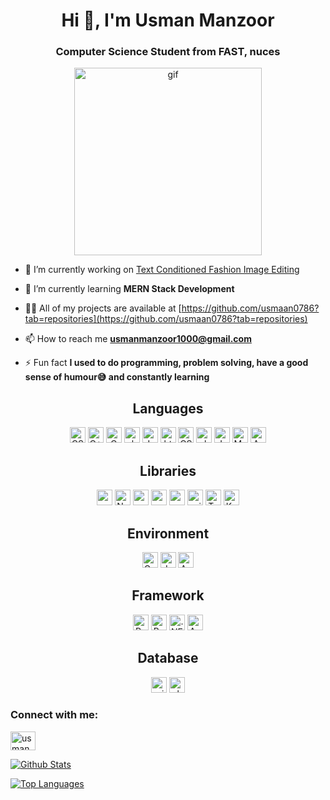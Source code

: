 <div align="center">  
<img src="https://komarev.com/ghpvc/?username=usmaan0786&style=flat-square&color=blue" alt=""/>
</div>

<h1 align="center">Hi 👋, I'm Usman Manzoor</h1>
<h3 align="center">Computer Science Student from FAST, nuces</h3>

<p align = "center"> <img src = "https://camo.githubusercontent.com/cae12fddd9d6982901d82580bdf321d81fb299141098ca1c2d4891870827bf17/68747470733a2f2f6d69726f2e6d656469756d2e636f6d2f6d61782f313336302f302a37513379765349765f7430696f4a2d5a2e676966" alt = "gif" width = "300px"></p>

- 🔭 I’m currently working on [Text Conditioned Fashion Image Editing](https://github.com/usmaan0786/Text-Conditioned-Fashion-Image-Editing)

- 🌱 I’m currently learning **MERN Stack Development**

- 👨‍💻 All of my projects are available at [https://github.com/usmaan0786?tab=repositories](https://github.com/usmaan0786?tab=repositories)

- 📫 How to reach me **usmanmanzoor1000@gmail.com**

- ⚡ Fun fact **I used to do programming, problem solving, have a good sense of humour😅 and constantly learning**

<!-- https://simpleicons.org/?q=Assemb -->

<h2 align = "center">Languages</h2>
<p align = "center"> 
  <img src="https://img.shields.io/badge/-Python-3776AB?logo=Python&logoColor=fff" alt="CSS"width="fixed-content"height="25">
  <img src="https://img.shields.io/badge/-C++-00599C?logo=C++&logoColor=fff" alt="C++" width="fixed-content"height="25">
  <img src="https://img.shields.io/badge/-C-A8B9CC?logo=C&logoColor=fff" alt="C" width="fixed-content"height="25">
  <img src="https://img.shields.io/badge/-sharp-99CC00?logo=sharp&logoColor=fff" alt="sharp" width="fixed-content"height="25">
  <img src="https://img.shields.io/badge/-JavaScript-F7DF1E?logo=JavaScript&logoColor=fff" alt="JavaScript"width="fixed-content"height="25">
  <img src="https://img.shields.io/badge/-HTML-E34F26?logo=html5&logoColor=fff" alt="html"width="fixed-content"height="25">
  <img src="https://img.shields.io/badge/-CSS-1572B6?logo=css3&logoColor=fff" alt="CSS" width="fixed-content"height="25">
  <img src="https://img.shields.io/badge/-PHP-777BB4?logo=php&logoColor=fff" alt="php" width="fixed-content"height="25">
  <img src="https://img.shields.io/badge/-Java-e34f26?Color=fff" alt="Java"width="fixed-content"height="25">
  <img src="https://img.shields.io/badge/-MySql-4479A1?logo=MySql&logoColor=fff" alt="MySql" width="fixed-content"height="25">
  <img src="https://img.shields.io/badge/-Assembly Language-e34f26?Color=fff" alt="Assembly Language"width="fixed-content"height="25">
</p>

<h2 align = "center">Libraries</h2>
<p align = "center"> 
  <img src="https://img.shields.io/badge/-spaCy-09A3D5?logo=spaCy&logoColor=fff" alt="spaCy"width="fixed-content"height="25">
  <img src="https://img.shields.io/badge/-NumPy-013243?logo=NumPy&logoColor=fff" alt="NumPy"width="fixed-content"height="25">
  <img src="https://img.shields.io/badge/-pandas-150458?logo=pandas&logoColor=fff" alt="pandas"width="fixed-content"height="25">
  <img src="https://img.shields.io/badge/-matplotlib-e34f26?Color=fff" alt="matplotlib"width="fixed-content"height="25">
  <img src="https://img.shields.io/badge/-seaborn-e34f26?Color=fff" alt="seaborn"width="fixed-content"height="25">
  <img src="https://img.shields.io/badge/-scikitlearn-F7931E?logo=scikit-learn&logoColor=fff" alt="scikit-learn"width="fixed-content"height="25">
  <img src="https://img.shields.io/badge/-TensorFlow-FF6F00?logo=TensorFlow&logoColor=fff" alt="TensorFlow"width="fixed-content"height="25">
  <img src="https://img.shields.io/badge/-Keras-D00000?logo=Keras&logoColor=fff" alt="Keras"width="fixed-content"height="25">
</p>

<h2 align = "center">Environment</h2>
<p align = "center"> 
  <img src="https://img.shields.io/badge/-Google Colab-F9AB00?logo=Google Colab&logoColor=fff" alt="Google Colab"width="fixed-content"height="25">
  <img src="https://img.shields.io/badge/-Jupyter-F37626?logo=Jupyter&logoColor=fff" alt="Jupyter"width="fixed-content"height="25">
  <img src="https://img.shields.io/badge/-Anaconda-44A833?logo=Anaconda&logoColor=fff" alt="Anaconda"width="fixed-content"height="25">
</p>

<h2 align = "center">Framework</h2>
<p align = "center"> 
  <img src="https://img.shields.io/badge/-React-61DAFB?logo=React&logoColor=fff" alt="React"width="fixed-content"height="25">
  <img src="https://img.shields.io/badge/-Bootstrap-7952B3?logo=Bootstrap&logoColor=fff" alt="Bootstrap"width="fixed-content"height="25">
  <img src="https://img.shields.io/badge/-.NET-512BD4?logo=.NET&logoColor=fff" alt=".NET"width="fixed-content"height="25">
  <img src="https://img.shields.io/badge/-Anaconda-44A833?logo=Anaconda&logoColor=fff" alt="Anaconda"width="fixed-content"height="25">
</p>

<h2 align = "center">Database</h2>
<p align = "center"> 
  <img src="https://img.shields.io/badge/-microsoftsqlserver-CC2927?logo=microsoftsqlserver&logoColor=fff" alt="microsoftsqlserver"width="fixed-content"height="25">
  <img src="https://img.shields.io/badge/-phpmyadmin-6C78AF?logo=phpmyadmin&logoColor=fff" alt="phpmyadmin"width="fixed-content"height="25">
</p>
<h3 align="left">Connect with me:</h3>
<p align="left">
<a href="https://linkedin.com/in/usman manzoor" target="blank"><img align="center" src="https://raw.githubusercontent.com/rahuldkjain/github-profile-readme-generator/master/src/images/icons/Social/linked-in-alt.svg" alt="usman manzoor" height="30" width="40" /></a>
</p>

[![Github Stats](https://github-readme-stats.vercel.app/api?username=usmaan0786&count_private=true&show_icons=true&theme=radical)](https://github.com/usmaan0786)

[![Top Languages](https://github-readme-stats.vercel.app/api/top-langs/?username=usmaan0786&langs_count=11&layout=compact&hide=html,css&theme=radical)](https://github.com/usmaan0786)
